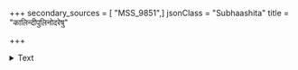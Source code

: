 +++
secondary_sources = [ "MSS_9851",]
jsonClass = "Subhaashita"
title = "कालिन्दीपुलिनोदरेषु"

+++

<details><summary>Text</summary>

कालिन्दीपुलिनोदरेषु मुसली यावद् गतः क्रीडितुं तावत् कर्बुरिकापयः पिब हरे वार्धिष्यते ते शिखा।  
इत्थं बालतया प्रतारणपरा श्रुत्वा यशोदागिरः पायाद्वः स्वशिखां स्पृशन् प्रमुदितः क्षीरेऽर्धपीते हरिः॥
</details>
